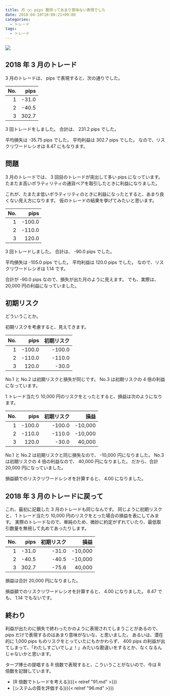 ```yaml
---
title: 月 ○○ pips 獲得ってあまり意味ない表現でした
date: 2018-04-10T10:09:21+09:00
categories:
  - トレード
tags:
  - トレード
---
```


![](/img/130-01.png)

<!--more-->

## 2018 年 3 月のトレード

3 月のトレードは、 pips で表現すると、次の通りでした。

| No.  | pips  |
| ---: | ----: |
|    1 | -31.0 |
|    2 | -40.5 |
|    3 | 302.7 |

3 回トレードをしました。
合計は、 231.2 pips でした。

平均損失は -35.75 pips でした。
平均利益は 302.7 pips でした。
なので、リスクリワードレシオは 8.47 にもなります。

## 問題

3 月のトレードでは、 3 回目のトレードが突出して多い pips になっています。
たまたま高いボラティリティの通貨ペアを取引したときに利益になりました。

これが、たまたま低いボラティリティのときに利益になったとすると、あまり良くない見え方になります。
仮のトレードの結果を挙げてみたいと思います。

| No.  |  pips  |
| ---: | -----: |
|    1 | -100.0 |
|    2 | -110.0 |
|    3 |  120.0 |

3 回トレードしました。
合計は、 -90.0 pips でした。

平均損失は -105.0 pips でした。
平均利益は 120.0 pips でした。
なので、リスクリワードレシオは 1.14 です。

合計が -90.0 pips なので、損失が出た月のように見えます。
でも、実際は、 20,000 円の利益になっていました。

## 初期リスク

どういうことか。

初期リスクを考慮すると、見えてきます。

| No.  |  pips  | 初期リスク |
| ---: | -----: | ---------: |
|    1 | -100.0 |     -100.0 |
|    2 | -110.0 |     -110.0 |
|    3 |  120.0 |      -30.0 |

No.1 と No.2 は初期リスクと損失が同じです。
No.3 は初期リスクの 4 倍の利益になっています。

1 トレード当たり 10,000 円のリスクをとったとすると、損益は次のようになります。

| No.  |  pips  | 初期リスク |  損益   |
| ---: | -----: | ---------: | ------: |
|    1 | -100.0 |     -100.0 | -10,000 |
|    2 | -110.0 |     -110.0 | -10,000 |
|    3 |  120.0 |      -30.0 |  40,000 |

No.1 と No.2 は初期リスクと同じ損失なので、 -10,000 円になりました。
No.3 は初期リスクの 4 倍の利益なので、 40,000 円になりました。
だから、合計 20,000 円になっていました。

損益額でのリスクリワードレシオを計算すると、 4.00 になりました。

## 2018 年 3 月のトレードに戻って

これ、最初に記載した 3 月のトレードも同じなんです。
同じように初期リスクと、 1 トレード当たり 10,000 円のリスクをとった場合の損益を表にしてみます。
実際のトレードなので、単純のため、微妙に約定がずれていたり、最低取引数量を無視して丸めてあったりします。

| No.  | pips  | 初期リスク |  損益   |
| ---: | ----: | ---------: | ------: |
|    1 | -31.0 |      -31.0 | -10,000 |
|    2 | -40.5 |      -40.5 | -10,000 |
|    3 | 302.7 |      -75.6 |  40,000 |

損益は合計 20,000 円になりました。

損益額でのリスクリワードレシオを計算すると、 4.00 になりました。
8.47 でも、 1.14 でもないです。

## 終わり

利益が出たのに損失で終わったかのように表現されてしまうことがあるので、 pips だけで表現するのはあまり意味がないな、と思いました。
あるいは、潜在的に 1,000 pips ものリスクをとっていたにもかかわらず、 400 pips の利益が出てしまって、「わたしすごいでしょ！」みたいな勘違いをするとか、なくなるんじゃないかと思います。

タープ博士の提唱する R 倍数で表現すると、こういうことがないので、今は R 倍数を記録しています。

* [R 倍数でトレードを考える]({{< relref "91.md" >}})
* [システムの質を評価する]({{< relref "96.md" >}})
